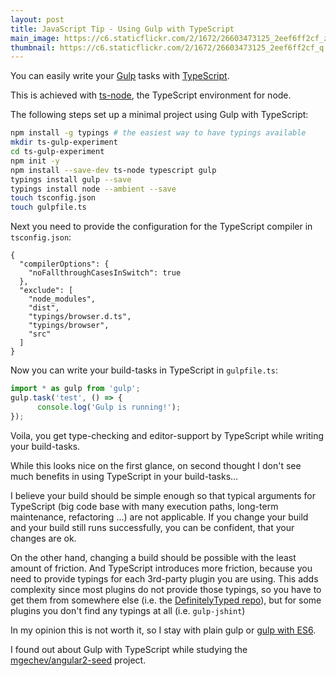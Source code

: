 ```yaml
---
layout: post
title: JavaScript Tip - Using Gulp with TypeScript   
main_image: https://c6.staticflickr.com/2/1672/26603473125_2eef6ff2cf_z.jpg
thumbnail: https://c6.staticflickr.com/2/1672/26603473125_2eef6ff2cf_q.jpg
---
```


You can easily write your [Gulp](http://gulpjs.com/) tasks with [TypeScript](https://www.typescriptlang.org/).

This is achieved with [ts-node](https://github.com/TypeStrong/ts-node), the TypeScript environment for node.

The following steps set up a minimal project using Gulp with TypeScript:

```bash
npm install -g typings # the easiest way to have typings available
mkdir ts-gulp-experiment
cd ts-gulp-experiment
npm init -y
npm install --save-dev ts-node typescript gulp
typings install gulp --save
typings install node --ambient --save
touch tsconfig.json
touch gulpfile.ts
```

Next you need to provide the configuration for the TypeScript compiler in `tsconfig.json`:

    {
      "compilerOptions": {
        "noFallthroughCasesInSwitch": true
      },
      "exclude": [
        "node_modules",
        "dist",
        "typings/browser.d.ts",
        "typings/browser",
        "src"
      ]
    }


Now you can write your build-tasks in TypeScript in `gulpfile.ts`:

```JavaScript
import * as gulp from 'gulp';
gulp.task('test', () => {
	  console.log('Gulp is running!');
});
```

Voila, you get type-checking and editor-support by TypeScript while writing your build-tasks.

While this looks nice on the first glance, on second thought I don't see much benefits in using TypeScript in your build-tasks...

I believe your build should be simple enough so that typical arguments for TypeScript (big code base with many execution paths, long-term maintenance, refactoring ...) are not applicable.
If you change your build and your build still runs successfully, you can be confident, that your changes are ok.

On the other hand, changing a build should be possible with the least amount of friction. And TypeScript introduces more friction, because you need to provide typings for each 3rd-party plugin you are using. This adds complexity since most plugins do not provide those typings, so you have to get them from somewhere else (i.e. the [DefinitelyTyped repo](https://github.com/DefinitelyTyped/DefinitelyTyped)), but for some plugins you don't find any typings at all (i.e. `gulp-jshint`)

In my opinion this is not worth it, so I stay with plain gulp or [gulp with ES6](https://markgoodyear.com/2015/06/using-es6-with-gulp/).

I found out about Gulp with TypeScript while studying the [mgechev/angular2-seed](https://github.com/mgechev/angular2-seed) project.
